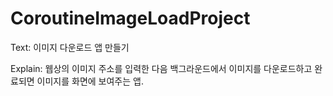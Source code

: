 # CoroutineImageLoadProject

Text: 이미지 다운로드 앱 만들기

Explain: 웹상의 이미지 주소를 입력한 다음 백그라운드에서 이미지를 다운로드하고 완료되면 이미지를 화면에 보여주는 앱.
